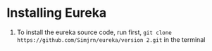# Installing Eureka

1. To install the eureka source code, run first, `git clone https://github.com/Simjrn/eureka/version 2.git` in the terminal
